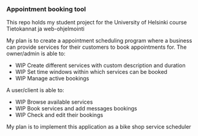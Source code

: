 ### Appointment booking tool

This repo holds my student project for the University of Helsinki course Tietokannat ja web-ohjelmointi

My plan is to create a appointment scheduling program where a business can provide services for their customers to book appointments for.
The owner/admin is able to:
- WIP Create different services with custom description and duration
- WIP Set time windows within which services can be booked
- WIP Manage active bookings

A user/client is able to:
- WIP Browse available services
- WIP Book services and add messages bookings
- WIP Check and edit their bookings

My plan is to implement this application as a bike shop service scheduler
